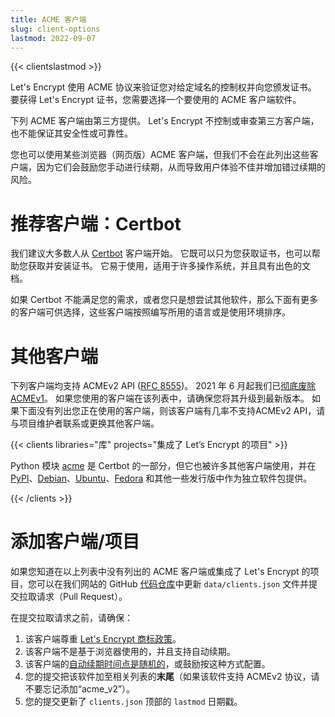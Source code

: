 ```yaml
---
title: ACME 客户端
slug: client-options
lastmod: 2022-09-07
---
```


{{< clientslastmod >}}

Let's Encrypt 使用 ACME 协议来验证您对给定域名的控制权并向您颁发证书。 要获得 Let's Encrypt 证书，您需要选择一个要使用的 ACME 客户端软件。

下列 ACME 客户端由第三方提供。 Let's Encrypt 不控制或审查第三方客户端，也不能保证其安全性或可靠性。

您也可以使用某些浏览器（网页版）ACME 客户端，但我们不会在此列出这些客户端，因为它们会鼓励您手动进行续期，从而导致用户体验不佳并增加错过续期的风险。

# 推荐客户端：Certbot

我们建议大多数人从 [Certbot](https://certbot.eff.org/) 客户端开始。 它既可以只为您获取证书，也可以帮助您获取并安装证书。 它易于使用，适用于许多操作系统，并且具有出色的文档。

如果 Certbot 不能满足您的需求，或者您只是想尝试其他软件，那么下面有更多的客户端可供选择，这些客户端按照编写所用的语言或是使用环境排序。

# 其他客户端

下列客户端均支持 ACMEv2 API ([RFC 8555](https://tools.ietf.org/html/rfc8555))。  2021 年 6 月起我们已[彻底废除 ACMEv1](https://community.letsencrypt.org/t/end-of-life-plan-for-acmev1/88430/27)。 如果您使用的客户端在该列表中，请确保您将其升级到最新版本。  如果下面没有列出您正在使用的客户端，则该客户端有几率不支持ACMEv2 API，请与项目维护者联系或更换其他客户端。

{{< clients libraries="库" projects="集成了 Let’s Encrypt 的项目" >}}

Python 模块 [acme](https://github.com/certbot/certbot/tree/master/acme) 是 Certbot 的一部分，但它也被许多其他客户端使用，并在 [PyPI](https://pypi.python.org/pypi/acme)、[Debian](https://packages.debian.org/search?keywords=python-acme)、[Ubuntu](https://launchpad.net/ubuntu/+source/python-acme)、[Fedora](https://bodhi.fedoraproject.org/updates/?packages=python-acme) 和其他一些发行版中作为独立软件包提供。

{{< /clients >}}

# 添加客户端/项目

如果您知道在以上列表中没有列出的 ACME 客户端或集成了 Let's Encrypt 的项目，您可以在我们网站的 GitHub [代码仓库](https://github.com/letsencrypt/website/)中更新 `data/clients.json` 文件并提交拉取请求（Pull Request）。

在提交拉取请求之前，请确保：

1. 该客户端尊重 [Let's Encrypt 商标政策](https://www.abetterinternet.org/trademarks)。
1. 该客户端不是基于浏览器使用的，并且支持自动续期。
1. 该客户端的[自动续期时间点是随机的](/docs/integration-guide#when-to-renew)，或鼓励按这种方式配置。
1. 您的提交把该软件加至相关列表的**末尾**（如果该软件支持 ACMEv2 协议，请不要忘记添加“acme_v2”）。
1. 您的提交更新了 `clients.json` 顶部的 `lastmod` 日期戳。
